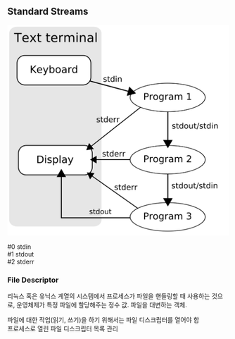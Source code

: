 ## Standard Streams

<img src="img/img2.png" width=600 hegith=400>

#0 stdin <br>
#1 stdout <br>
#2 stderr <br>

### File Descriptor
리눅스 혹은 유닉스 계열의 시스템에서 프로세스가 파일을 핸들링할 때 사용하는 것으로, 운영체제가 특정 파일에 할당해주는 정수 값. 파일을 대변하는 객체. <br>

파일에 대한 작업(읽기, 쓰기)을 하기 위해서는 파일 디스크립터를 열어야 함 <br>
프로세스로 열린 파일 디스크립터 목록 관리